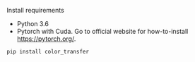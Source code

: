 Install requirements 

* Python 3.6 
* Pytorch with Cuda. Go to official website for how-to-install https://pytorch.org/.

 

```shell script
pip install color_transfer
```